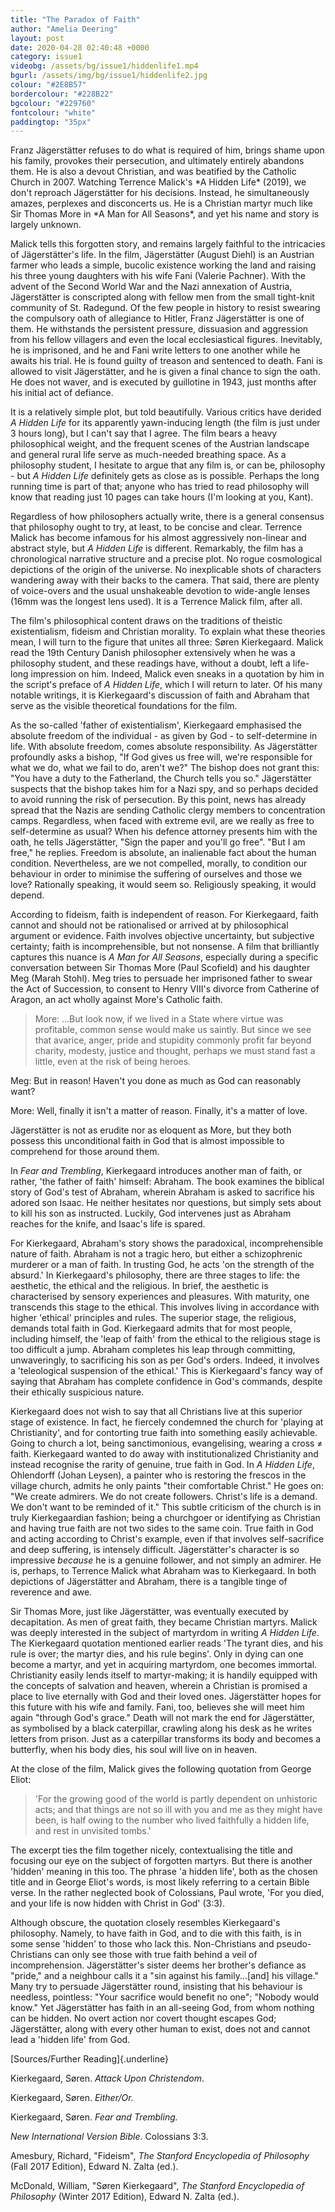 ```yaml
---
title: "The Paradox of Faith"
author: "Amelia Deering"
layout: post
date: 2020-04-28 02:40:48 +0000
category: issue1
videobg: /assets/bg/issue1/hiddenlife1.mp4
bgurl: /assets/img/bg/issue1/hiddenlife2.jpg
colour: "#2E8B57"
bordercolour: "#228B22"
bgcolour: "#229760"
fontcolour: "white"
paddingtop: "35px"
---
```


<p id="first-paragraph" style="/*font-size: larger;*//*left: 15%;">Franz Jägerstätter refuses to do what is required of him, brings shame
upon his family, provokes their persecution, and ultimately entirely
abandons them. He is also a devout Christian, and was beatified by the
Catholic Church in 2007. Watching Terrence Malick's *A Hidden Life*
(2019), we don't reproach Jägerstätter for his decisions. Instead, he
simultaneously amazes, perplexes and disconcerts us. He is a Christian
martyr much like Sir Thomas More in *A Man for All Seasons*, and yet his
name and story is largely unknown.<br></p>

Malick tells this forgotten story, and remains largely faithful to the
intricacies of Jägerstätter's life. In the film, Jägerstätter (August
Diehl) is an Austrian farmer who leads a simple, bucolic existence
working the land and raising his three young daughters with his wife
Fani (Valerie Pachner). With the advent of the Second World War and the
Nazi annexation of Austria, Jägerstätter is conscripted along with
fellow men from the small tight-knit community of St. Radegund. Of the
few people in history to resist swearing the compulsory oath of
allegiance to Hitler, Franz Jägerstätter is one of them. He withstands
the persistent pressure, dissuasion and aggression from his fellow
villagers and even the local ecclesiastical figures. Inevitably, he is
imprisoned, and he and Fani write letters to one another while he awaits
his trial. He is found guilty of treason and sentenced to death. Fani is
allowed to visit Jägerstätter, and he is given a final chance to sign
the oath. He does not waver, and is executed by guillotine in 1943, just
months after his initial act of defiance.

It is a relatively simple plot, but told beautifully. Various critics
have derided *A Hidden Life* for its apparently yawn-inducing length
(the film is just under 3 hours long), but I can't say that I agree. The
film bears a heavy philosophical weight, and the frequent scenes of the
Austrian landscape and general rural life serve as much-needed breathing
space. As a philosophy student, I hesitate to argue that any film is, or
can be, philosophy - but *A Hidden Life* definitely gets as close as is
possible. Perhaps the long running time is part of that; anyone who has
tried to read philosophy will know that reading just 10 pages can take
hours (I'm looking at you, Kant).

Regardless of how philosophers actually write, there is a general
consensus that philosophy ought to try, at least, to be concise and
clear. Terrence Malick has become infamous for his almost aggressively
non-linear and abstract style, but *A Hidden Life* is different.
Remarkably, the film has a chronological narrative structure and a
precise plot. No rogue cosmological depictions of the origin of the
universe. No inexplicable shots of characters wandering away with their
backs to the camera. That said, there are plenty of voice-overs and the
usual unshakeable devotion to wide-angle lenses (16mm was the longest
lens used). It is a Terrence Malick film, after all.

The film's philosophical content draws on the traditions of theistic
existentialism, fideism and Christian morality. To explain what these
theories mean, I will turn to the figure that unites all three: Søren
Kierkegaard. Malick read the 19th Century Danish philosopher extensively
when he was a philosophy student, and these readings have, without a
doubt, left a life-long impression on him. Indeed, Malick even sneaks in
a quotation by him in the script's preface of *A Hidden Life*, which I
will return to later. Of his many notable writings, it is Kierkegaard's
discussion of faith and Abraham that serve as the visible theoretical
foundations for the film.

As the so-called 'father of existentialism', Kierkegaard emphasised the
absolute freedom of the individual - as given by God - to self-determine
in life. With absolute freedom, comes absolute responsibility. As
Jägerstätter profoundly asks a bishop, "If God gives us free will, we're
responsible for what we do, what we fail to do, aren't we?" The bishop
does not grant this: "You have a duty to the Fatherland, the Church
tells you so." Jägerstätter suspects that the bishop takes him for a
Nazi spy, and so perhaps decided to avoid running the risk of
persecution. By this point, news has already spread that the Nazis are
sending Catholic clergy members to concentration camps. Regardless, when
faced with extreme evil, are we really as free to self-determine as
usual? When his defence attorney presents him with the oath, he tells
Jägerstätter, "Sign the paper and you'll go free". "But I am free," he
replies. Freedom is absolute, an inalienable fact about the human
condition. Nevertheless, are we not compelled, morally, to condition our
behaviour in order to minimise the suffering of ourselves and those we
love? Rationally speaking, it would seem so. Religiously speaking, it
would depend.

According to fideism, faith is independent of reason. For Kierkegaard,
faith cannot and should not be rationalised or arrived at by
philosophical argument or evidence. Faith involves objective
uncertainty, but subjective certainty; faith is incomprehensible, but
not nonsense. A film that brilliantly captures this nuance is *A Man for
All Seasons*, especially during a specific conversation between Sir
Thomas More (Paul Scofield) and his daughter Meg (Marah Stohl). Meg
tries to persuade her imprisoned father to swear the Act of Succession,
to consent to Henry VIII's divorce from Catherine of Aragon, an act
wholly against More's Catholic faith.

> More: ...But look now, if we lived in a State where virtue was
> profitable, common sense would make us saintly. But since we see that
> avarice, anger, pride and stupidity commonly profit far beyond
> charity, modesty, justice and thought, perhaps we must stand fast a
> little, even at the risk of being heroes.

Meg: But in reason! Haven't you done as much as God can reasonably want?

More: Well, finally it isn't a matter of reason. Finally, it's a matter
of love.

Jägerstätter is not as erudite nor as eloquent as More, but they both
possess this unconditional faith in God that is almost impossible to
comprehend for those around them.

In *Fear and Trembling*, Kierkegaard introduces another man of faith, or
rather, 'the father of faith' himself: Abraham. The book examines the
biblical story of God's test of Abraham, wherein Abraham is asked to
sacrifice his adored son Isaac. He neither hesitates nor questions, but
simply sets about to kill his son as instructed. Luckily, God intervenes
just as Abraham reaches for the knife, and Isaac's life is spared.

For Kierkegaard, Abraham's story shows the paradoxical, incomprehensible
nature of faith. Abraham is not a tragic hero, but either a
schizophrenic murderer or a man of faith. In trusting God, he acts 'on
the strength of the absurd.' In Kierkegaard's philosophy, there are
three stages to life: the aesthetic, the ethical and the religious. In
brief, the aesthetic is characterised by sensory experiences and
pleasures. With maturity, one transcends this stage to the ethical. This
involves living in accordance with higher 'ethical' principles and
rules. The superior stage, the religious, demands total faith in God.
Kierkegaard admits that for most people, including himself, the 'leap of
faith' from the ethical to the religious stage is too difficult a jump.
Abraham completes his leap through committing, unwaveringly, to
sacrificing his son as per God's orders. Indeed, it involves a
'teleological suspension of the ethical.' This is Kierkegaard's fancy
way of saying that Abraham has complete confidence in God's commands,
despite their ethically suspicious nature.

Kierkegaard does not wish to say that all Christians live at this
superior stage of existence. In fact, he fiercely condemned the church
for 'playing at Christianity', and for contorting true faith into
something easily achievable. Going to church a lot, being sanctimonious,
evangelising, wearing a cross ≠ faith. Kierkegaard wanted to do away
with institutionalized Christianity and instead recognise the rarity of
genuine, true faith in God. In *A Hidden Life*, Ohlendorff (Johan
Leysen), a painter who is restoring the frescos in the village church,
admits he only paints "their comfortable Christ." He goes on: "We create
admirers. We do not create followers. Christ's life is a demand. We
don't want to be reminded of it." This subtle criticism of the church is
in truly Kierkegaardian fashion; being a churchgoer or identifying as
Christian and having true faith are not two sides to the same coin. True
faith in God and acting according to Christ's example, even if that
involves self-sacrifice and deep suffering, is intensely difficult.
Jägerstätter's character is so impressive *because* he is a genuine
follower, and not simply an admirer. He is, perhaps, to Terrence Malick
what Abraham was to Kierkegaard. In both depictions of Jägerstätter and
Abraham, there is a tangible tinge of reverence and awe.

Sir Thomas More, just like Jägerstätter, was eventually executed by
decapitation. As men of great faith, they became Christian martyrs.
Malick was deeply interested in the subject of martyrdom in writing *A
Hidden Life*. The Kierkegaard quotation mentioned earlier reads 'The
tyrant dies, and his rule is over; the martyr dies, and his rule
begins'. Only in dying can one become a martyr, and yet in acquiring
martyrdom, one becomes immortal. Christianity easily lends itself to
martyr-making; it is handily equipped with the concepts of salvation and
heaven, wherein a Christian is promised a place to live eternally with
God and their loved ones. Jägerstätter hopes for this future with his
wife and family. Fani, too, believes she will meet him again "through
God's grace." Death will not mark the end for Jägerstätter, as
symbolised by a black caterpillar, crawling along his desk as he writes
letters from prison. Just as a caterpillar transforms its body and
becomes a butterfly, when his body dies, his soul will live on in
heaven.

At the close of the film, Malick gives the following quotation from
George Eliot:

> \'For the growing good of the world is partly dependent on unhistoric
> acts; and that things are not so ill with you and me as they might
> have been, is half owing to the number who lived faithfully a hidden
> life, and rest in unvisited tombs.\'

The excerpt ties the film together nicely, contextualising the title and
focusing our eye on the subject of forgotten martyrs. But there is
another 'hidden' meaning in this too. The phrase 'a hidden life', both
as the chosen title and in George Eliot's words, is most likely
referring to a certain Bible verse. In the rather neglected book of
Colossians, Paul wrote, 'For you died, and your life is now hidden with
Christ in God' (3:3).

Although obscure, the quotation closely resembles Kierkegaard's
philosophy. Namely, to have faith in God, and to die with this faith, is
in some sense 'hidden' to those who lack this. Non-Christians and
pseudo-Christians can only see those with true faith behind a veil of
incomprehension. Jägerstätter's sister deems her brother's defiance as
"pride," and a neighbour calls it a "sin against his family...\[and\]
his village." Many try to persuade Jägerstätter round, insisting that
his behaviour is needless, pointless: "Your sacrifice would benefit no
one"; "Nobody would know." Yet Jägerstätter has faith in an all-seeing
God, from whom nothing can be hidden. No overt action nor covert thought
escapes God; Jägerstätter, along with every other human to exist, does
not and cannot lead a \'hidden life' from God.

[Sources/Further Reading]{.underline}

Kierkegaard, Søren. *Attack Upon Christendom*.

Kierkegaard, Søren. *Either/Or.*

Kierkegaard, Søren. *Fear and Trembling.*

*New International Version Bible*. Colossians 3:3.

Amesbury, Richard, \"Fideism\", *The Stanford Encyclopedia of
Philosophy* (Fall 2017 Edition), Edward N. Zalta (ed.).

McDonald, William, \"Søren Kierkegaard\", *The Stanford Encyclopedia of
Philosophy* (Winter 2017 Edition), Edward N. Zalta (ed.).
